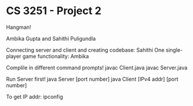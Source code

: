 # CS 3251 - Project 2

Hangman!

Ambika Gupta and Sahithi Puligundla

Connecting server and client and creating codebase: Sahithi
One single-player game functionality: Ambika

Complile in different command prompts!
    javac Client.java
    javac Server.java

Run Server first!
    java Server [port number]
    java Client [IPv4 addr] [port number]

To get IP addr:
    ipconfig